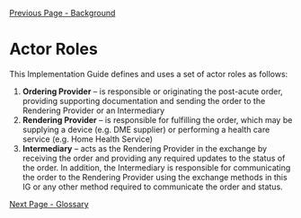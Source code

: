 [Previous Page - Background](background.html)

# Actor Roles
This Implementation Guide defines and uses a set of actor roles as follows:
1. **Ordering Provider** – is responsible or originating the post-acute order, providing supporting documentation and sending the order to the Rendering Provider or an Intermediary
2. **Rendering Provider** – is responsible for fulfilling the order, which may be supplying a device (e.g. DME supplier) or performing a health care service (e.g. Home Health Service)
3. **Intermediary** – acts as the Rendering Provider in the exchange by receiving the order and providing any required updates to the status of the order.  In addition, the Intermediary is responsible for communicating the order to the Rendering Provider using the exchange methods in this IG or any other method required to communicate the order and status.

[Next Page - Glossary](glossary.html)